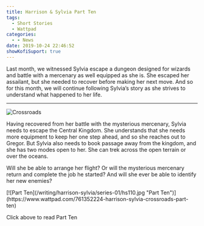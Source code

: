 ```yaml
---
title: Harrison & Sylvia Part Ten
tags:
  - Short Stories
  - Wattpad
categories:
  - - News
date: 2019-10-24 22:46:52
showKofiSuport: true
---
```


Last month, we witnessed Sylvia escape a dungeon designed for wizards and battle with a mercenary as well equipped as she is. She escaped her assailant, but she needed to recover before making her next move. And so for this month, we will continue following Sylvia’s story as she strives to understand what happened to her life.<!-- more --><hr class="clear-both center-fade"/><div class="embedded-image-right">![Crossroads](/writing/harrison-sylvia/series-01/harrison-sylvia-1.jpg)</div>

Having recovered from her battle with the mysterious mercenary, Sylvia needs to escape the Central Kingdom. She understands that she needs more equipment to keep her one step ahead, and so she reaches out to Gregor. But Sylvia also needs to book passage away from the kingdom, and she has two modes open to her. She can trek across the open terrain or over the oceans.

Will she be able to arrange her flight? Or will the mysterious mercenary return and complete the job he started? And will she ever be able to identify her new enemies?

<div class="clear-both center">
[![Part Ten](/writing/harrison-sylvia/series-01/hs110.jpg "Part Ten")](https://www.wattpad.com/761352224-harrison-sylvia-crossroads-part-ten)<p>Click above to read Part Ten</p></div>